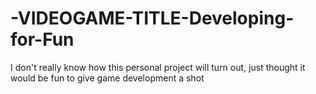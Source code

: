 # -VIDEOGAME-TITLE-Developing-for-Fun
I don't really know how this personal project will turn out, just thought it would be fun to give game development a shot
